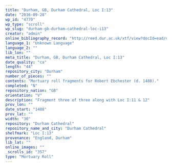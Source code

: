 ```yaml
---
title: "Durham, GB, Durham Cathedral, Loc I:13"
date: "2016-09-28"
wp_id: "4770"
wp_type: "scroll"
wp_slug: "durham-gb-durham-cathedral-loc-i13"
creator: "admin"
online_bibliography_record: "http://reed.dur.ac.uk/xtf/view?docId=ead/dcd/dcdlocel.xml#qxj-40"
language_1: "Unknown Language"
language_2: ""
lib_lon: ""
meta_title: "Durham, GB, Durham Cathedral, Loc I:13"
date_quality: "ca"
length: "44"
repository_city: "Durham"
number_of_pieces: ""
contents: "Mortuary roll fragments for Robert Ebchester (d. 1488)."
completed: "N"
repository_nation: "GB"
orientation: "V"
description: "Fragment three of three along with Loc I:11 & 12"
prov_lon: ""
date_start: "1488"
prov_lat: ""
width: "30"
repository: "Durham Cathedral"
repository_name_and_city: "Durham Cathedral"
shelfmark: "Loc I:13"
provenance: "England, Durham"
lib_lat: ""
online_images: ""
_scrolls_id: "357"
type: "Mortuary Roll"
---
```



